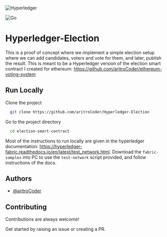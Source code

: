 
![Hyperledger](https://img.shields.io/badge/hyperledger-2F3134?style=for-the-badge&logo=hyperledger&logoColor=white)

![Go](https://img.shields.io/badge/go-%2300ADD8.svg?style=for-the-badge&logo=go&logoColor=white)


# Hyperledger-Election

This is a proof of concept where we implement a simple election setup where we can add candidates, voters and vote for them, and later, publish the result. This is meant to be a Hyperledger version of the election smart contract I created for ethereum: https://github.com/aritroCoder/ethereum-voting-system


## Run Locally

Clone the project

```bash
  git clone https://github.com/aritroCoder/Hyperledger-Election
```

Go to the project directory

```bash
  cd election-smart-contract
```

Most of the instructions to run locally are given in the hyperledger documentation: https://hyperledger-fabric.readthedocs.io/en/latest/test_network.html. Download the `fabric-samples` into PC to use the `test-network` script provided, and follow instructions of the docs.


## Authors

- [@aritroCoder](https://www.github.com/aritroCoder)


## Contributing

Contributions are always welcome!

Get started by raising an issue or creating a PR.

